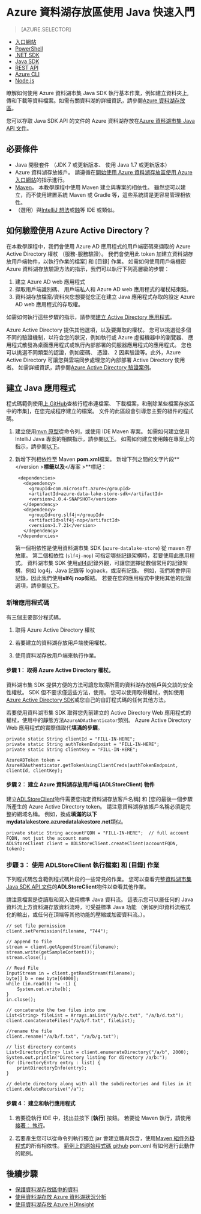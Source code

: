 <properties
   pageTitle="使用資料湖市集 Java SDK 開發應用程式 |Microsoft Azure"
   description="使用 Azure 資料湖市集 Java SDK 開發應用程式"
   services="data-lake-store"
   documentationCenter=""
   authors="nitinme"
   manager="jhubbard"
   editor="cgronlun"/>

<tags
   ms.service="data-lake-store"
   ms.devlang="na"
   ms.topic="get-started-article"
   ms.tgt_pltfrm="na"
   ms.workload="big-data"
   ms.date="10/17/2016"
   ms.author="nitinme"/>

# <a name="get-started-with-azure-data-lake-store-using-java"></a>Azure 資料湖存放區使用 Java 快速入門

> [AZURE.SELECTOR]
- [入口網站](data-lake-store-get-started-portal.md)
- [PowerShell](data-lake-store-get-started-powershell.md)
- [.NET SDK](data-lake-store-get-started-net-sdk.md)
- [Java SDK](data-lake-store-get-started-java-sdk.md)
- [REST API](data-lake-store-get-started-rest-api.md)
- [Azure CLI](data-lake-store-get-started-cli.md)
- [Node.js](data-lake-store-manage-use-nodejs.md)

瞭解如何使用 Azure 資料湖市集 Java SDK 執行基本作業，例如建立資料夾上, 傳和下載等資料檔案。如需有關資料湖的詳細資訊，請參閱[Azure 資料湖存放區](data-lake-store-overview.md)。

您可以存取 Java SDK API 的文件的 Azure 資料湖存放在[Azure 資料湖市集 Java API 文件](https://azure.github.io/azure-data-lake-store-java/javadoc/)。

## <a name="prerequisites"></a>必要條件

* Java 開發套件 （JDK 7 或更新版本、 使用 Java 1.7 或更新版本）
* Azure 資料湖存放帳戶。 請遵循在[開始使用 Azure 資料湖存放區使用 Azure 入口網站](data-lake-store-get-started-portal.md)的指示進行。
* [Maven](https://maven.apache.org/install.html)。 本教學課程中使用 Maven 建立與專案的相依性。 雖然您可以建立，而不使用建置系統 Maven 或 Gradle 等，這些系統請是更容易管理相依性。
* （選用）與[IntelliJ 想法](https://www.jetbrains.com/idea/download/)或[蝕](https://www.eclipse.org/downloads/)等 IDE 或類似。

## <a name="how-do-i-authenticate-using-azure-active-directory"></a>如何驗證使用 Azure Active Directory？

在本教學課程中，我們會使用 Azure AD 應用程式的用戶端密碼來擷取的 Azure Active Directory 權杖 （服務-服務驗證）。 我們會使用此 token 加建立資料湖存放用戶端物件，以執行作業的檔案] 和 [目錄] 作業。 如需如何使用用戶端機密 Azure 資料湖存放驗證方法的指示，我們可以執行下列高層級的步驟︰

1. 建立 Azure AD web 應用程式
2. 擷取用戶端識別碼、 用戶端私人和 Azure AD web 應用程式的權杖結束點。
3. 資料湖存放檔案/資料夾您想要從您正在建立 Java 應用程式存取的設定 Azure AD web 應用程式的存取權。

如需如何執行這些步驟的指示，請參閱[建立 Active Directory 應用程式](data-lake-store-authenticate-using-active-directory.md#create-an-active-directory-application)。

Azure Active Directory 提供其他選項，以及要擷取的權杖。 您可以挑選從多個不同的驗證機制，以符合您的狀況，例如執行或 Azure 虛擬機器中的瀏覽器、 應用程式散發為桌面應用程式或執行內部部署的伺服器應用程式的應用程式。 您也可以挑選不同類型的認證，例如密碼、 憑證、 2 因素驗證等。此外，Azure Active Directory 可讓您與雲端同步處理您的內部部署 Active Directory 使用者。 如需詳細資訊，請參閱[Azure Active Directory 驗證案例](../active-directory/active-directory-authentication-scenarios.md)。 

## <a name="create-a-java-application"></a>建立 Java 應用程式

程式碼範例使用[上 GitHub](https://azure.microsoft.com/documentation/samples/data-lake-store-java-upload-download-get-started/)查核行程串連檔案、 下載檔案，和刪除某些檔案存放區中的市集]，在您完成程序建立的檔案。 文件的此區段會引導您主要的組件的程式碼。

1. 建立使用[mvn 原型](https://maven.apache.org/guides/getting-started/maven-in-five-minutes.html)從命令列，或使用 IDE Maven 專案。 如需如何建立使用 IntelliJ Java 專案的相關指示，請參閱[以下](https://www.jetbrains.com/help/idea/2016.1/creating-and-running-your-first-java-application.html)。 如需如何建立使用蝕在專案上的指示，請參閱[以下](http://help.eclipse.org/mars/index.jsp?topic=%2Forg.eclipse.jdt.doc.user%2FgettingStarted%2Fqs-3.htm)。 

2. 新增下列相依性至 Maven **pom.xml**檔案。 新增下列之間的文字片段**\</version >**標籤以及**\</專案 >**標記︰

        <dependencies>
          <dependency>
            <groupId>com.microsoft.azure</groupId>
            <artifactId>azure-data-lake-store-sdk</artifactId>
            <version>2.0.4-SNAPSHOT</version>
          </dependency>
          <dependency>
            <groupId>org.slf4j</groupId>
            <artifactId>slf4j-nop</artifactId>
            <version>1.7.21</version>
          </dependency>
        </dependencies>

    第一個相依性是使用資料湖市集 SDK (`azure-datalake-store`) 從 maven 存放庫。 第二個相依性 (`slf4j-nop`) 可指定哪些記錄架構時，若要使用此應用程式。 資料湖市集 SDK 使用[slf4j](http://www.slf4j.org/)記錄外觀，可讓您選擇從數個常用的記錄架構，例如 log4j，Java 記錄等 logback，或沒有記錄。 例如，我們將會停用記錄，因此我們使用**slf4j nop**繫結。 若要在您的應用程式中使用其他的記錄選項，請參閱[以下](http://www.slf4j.org/manual.html#projectDep)。

### <a name="add-the-application-code"></a>新增應用程式碼

有三個主要部分程式碼。

1. 取得 Azure Active Directory 權杖

2. 若要建立的資料湖存放用戶端使用權杖。

3. 使用資料湖存放用戶端來執行作業。

#### <a name="step-1-obtain-an-azure-active-directory-token"></a>步驟 1︰ 取得 Azure Active Directory 權杖。

資料湖市集 SDK 提供方便的方法可讓您取得所需的資料湖存放帳戶與交談的安全性權杖。 SDK 但不要求僅這些方法，使用。 您可以使用取得權杖，例如使用[Azure Active Directory SDK](https://github.com/AzureAD/azure-activedirectory-library-for-java)或您自己的自訂程式碼的任何其他方法。

若要使用資料湖市集 SDK 取得您先前建立的 Active Directory Web 應用程式的權杖，使用中的靜態方法`AzureADAuthenticator`類別。 Azure Active Directory Web 應用程式的實際值取代**填滿的步驟**。

    private static String clientId = "FILL-IN-HERE";
    private static String authTokenEndpoint = "FILL-IN-HERE";
    private static String clientKey = "FILL-IN-HERE";

    AzureADToken token = AzureADAuthenticator.getTokenUsingClientCreds(authTokenEndpoint, clientId, clientKey);

#### <a name="step-2-create-an-azure-data-lake-store-client-adlstoreclient-object"></a>步驟 2︰ 建立 Azure 資料湖存放用戶端 (ADLStoreClient) 物件

建立[ADLStoreClient](https://azure.github.io/azure-data-lake-store-java/javadoc/)物件需要您指定資料湖存放客戶名稱] 和 [您的最後一個步驟所產生的 Azure Active Directory token。 請注意資料湖存放帳戶名稱必須是完整的網域名稱。 例如，換成**填滿的以下** **mydatalakestore.azuredatalakestore.net**類似。

    private static String accountFQDN = "FILL-IN-HERE";  // full account FQDN, not just the account name
    ADLStoreClient client = ADLStoreClient.createClient(accountFQDN, token);

### <a name="step-3-use-the-adlstoreclient-to-perform-file-and-directory-operations"></a>步驟 3︰ 使用 ADLStoreClient 執行檔案] 和 [目錄] 作業

下列程式碼包含範例程式碼片段的一些常見的作業。 您可以查看完整[資料湖市集 Java SDK API 文件](https://azure.github.io/azure-data-lake-store-java/javadoc/)的**ADLStoreClient**物件以查看其他作業。
 
請注意檔案是從讀取和寫入使用標準 Java 資料流。 這表示您可以層任何的 Java 資料流上方資料湖存放資料流時，可受益標準 Java 功能 （例如列印資料流格式化的輸出，或任何在頂端等其他功能的壓縮或加密資料流。）。

    // set file permission
    client.setPermission(filename, "744");

    // append to file
    stream = client.getAppendStream(filename);
    stream.write(getSampleContent());
    stream.close();

    // Read File
    InputStream in = client.getReadStream(filename);
    byte[] b = new byte[64000];
    while (in.read(b) != -1) {
        System.out.write(b);
    }
    in.close();

    // concatenate the two files into one
    List<String> fileList = Arrays.asList("/a/b/c.txt", "/a/b/d.txt");
    client.concatenateFiles("/a/b/f.txt", fileList);

    //rename the file
    client.rename("/a/b/f.txt", "/a/b/g.txt");

    // list directory contents
    List<DirectoryEntry> list = client.enumerateDirectory("/a/b", 2000);
    System.out.println("Directory listing for directory /a/b:");
    for (DirectoryEntry entry : list) {
        printDirectoryInfo(entry);
    }

    // delete directory along with all the subdirectories and files in it
    client.deleteRecursive("/a");

#### <a name="step-4-build-and-run-the-application"></a>步驟 4︰ 建立和執行應用程式

1. 若要從執行 IDE 中，找出並按下 [**執行**] 按鈕。 若要從 Maven 執行，請使用[接著︰ 執行](http://www.mojohaus.org/exec-maven-plugin/exec-mojo.html)。

2. 若要產生您可以從命令列執行獨立 jar 會建立糖與包含，使用[Maven 組件外掛程式](http://maven.apache.org/plugins/maven-assembly-plugin/usage.html)的所有相依性。 [範例上的原始程式碼 github](https://github.com/Azure-Samples/data-lake-store-java-upload-download-get-started/blob/master/pom.xml) pom.xml 有如何進行此動作的範例。


## <a name="next-steps"></a>後續步驟

- [保護資料湖存放區中的資料](data-lake-store-secure-data.md)
- [使用資料湖存放 Azure 資料湖狀況分析](../data-lake-analytics/data-lake-analytics-get-started-portal.md)
- [使用資料湖存放 Azure HDInsight](data-lake-store-hdinsight-hadoop-use-portal.md)

